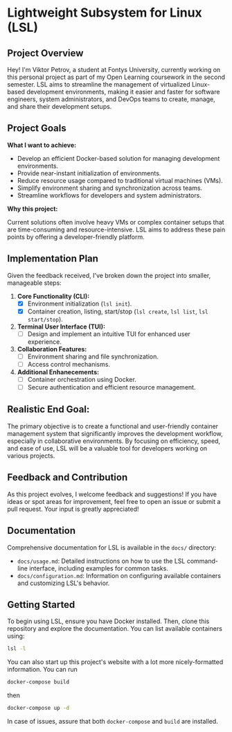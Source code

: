 # Lightweight Subsystem for Linux (LSL)

## Project Overview

Hey! I'm Viktor Petrov, a student at Fontys University, currently working on this personal project as part of my Open Learning coursework in the second semester. LSL aims to streamline the management of virtualized Linux-based development environments, making it easier and faster for software engineers, system administrators, and DevOps teams to create, manage, and share their development setups.

## Project Goals

**What I want to achieve:**

- Develop an efficient Docker-based solution for managing development environments.
- Provide near-instant initialization of environments.
- Reduce resource usage compared to traditional virtual machines (VMs).
- Simplify environment sharing and synchronization across teams.
- Streamline workflows for developers and system administrators.

**Why this project:**

Current solutions often involve heavy VMs or complex container setups that are time-consuming and resource-intensive. LSL aims to address these pain points by offering a developer-friendly platform.

## Implementation Plan

Given the feedback received, I've broken down the project into smaller, manageable steps:

1. **Core Functionality (CLI):**
   - [x] Environment initialization (`lsl init`).
   - [x] Container creation, listing, start/stop (`lsl create`, `lsl list`, `lsl start/stop`).
2. **Terminal User Interface (TUI):**
   - [ ] Design and implement an intuitive TUI for enhanced user experience.
3. **Collaboration Features:**
   - [ ] Environment sharing and file synchronization.
   - [ ] Access control mechanisms.
4. **Additional Enhanecements:**
   - [ ] Container orchestration using Docker.
   - [ ] Secure authentication and efficient resource management.

## Realistic End Goal:

The primary objective is to create a functional and user-friendly container management system that significantly improves the development workflow, especially in collaborative environments. By focusing on efficiency, speed, and ease of use, LSL will be a valuable tool for developers working on various projects.

## Feedback and Contribution

As this project evolves, I welcome feedback and suggestions! If you have ideas or spot areas for improvement, feel free to open an issue or submit a pull request. Your input is greatly appreciated!

## Documentation

Comprehensive documentation for LSL is available in the `docs/` directory:

* `docs/usage.md`: Detailed instructions on how to use the LSL command-line interface, including examples for common tasks.
* `docs/configuration.md`: Information on configuring available containers and customizing LSL's behavior.

## Getting Started

To begin using LSL, ensure you have Docker installed. Then, clone this repository and explore the documentation. You can list available containers using:
```bash
lsl -l
```
You can also start up this project's website with a lot more nicely-formatted information. You can run 
```bash
docker-compose build
```
then 
```bash
docker-compose up -d
```
In case of issues, assure that both ```docker-compose``` and ```build``` are installed. 
